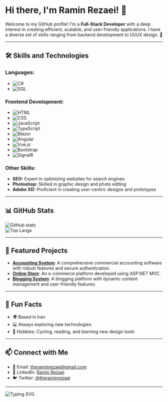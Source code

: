 # Hi there, I'm Ramin Rezaei! 👋  

Welcome to my GitHub profile! I'm a **Full-Stack Developer** with a deep interest in creating efficient, scalable, and user-friendly applications. I have a diverse set of skills ranging from backend development to UI/UX design. 🚀  

---

## 🛠 Skills and Technologies  

### **Languages:**  
- ![C#](https://img.shields.io/badge/-C%23-239120?logo=csharp&logoColor=white)  
- ![SQL](https://img.shields.io/badge/-SQL-4479A1?logo=MicrosoftSQLServer&logoColor=white)  

### **Frontend Development:**  
- ![HTML](https://img.shields.io/badge/-HTML5-E34F26?logo=html5&logoColor=white)  
- ![CSS](https://img.shields.io/badge/-CSS3-1572B6?logo=css3&logoColor=white)  
- ![JavaScript](https://img.shields.io/badge/-JavaScript-F7DF1E?logo=javascript&logoColor=black)  
- ![TypeScript](https://img.shields.io/badge/-TypeScript-007ACC?logo=typescript&logoColor=white)  
- ![Blazor](https://img.shields.io/badge/-Blazor-512BD4?logo=blazor&logoColor=white)  
- ![Angular](https://img.shields.io/badge/-Angular-DD0031?logo=angular&logoColor=white)  
- ![Vue.js](https://img.shields.io/badge/-Vue.js-4FC08D?logo=vue.js&logoColor=white)  
- ![Bootstrap](https://img.shields.io/badge/-Bootstrap-7952B3?logo=bootstrap&logoColor=white)  
- ![SignalR](https://img.shields.io/badge/-SignalR-512BD4?logo=dotnet&logoColor=white)  

### **Other Skills:**  
- **SEO:** Expert in optimizing websites for search engines  
- **Photoshop:** Skilled in graphic design and photo editing  
- **Adobe XD:** Proficient in creating user-centric designs and prototypes  

---

## 📊 GitHub Stats  

![GitHub stats](https://github-readme-stats.vercel.app/api?username=theraminrezaei&show_icons=true&theme=radical)  
![Top Langs](https://github-readme-stats.vercel.app/api/top-langs/?username=theraminrezaei&layout=compact&theme=radical)  

---

## 📂 Featured Projects  

- [**Accounting System**](https://github.com/theraminrezaei/accounting-system): A comprehensive commercial accounting software with robust features and secure authentication.  
- [**Online Store**](https://github.com/theraminrezaei/online-store): An e-commerce platform developed using ASP.NET MVC.  
- [**Blogging System**](https://github.com/theraminrezaei/blogging-system): A blogging platform with dynamic content management and user-friendly features.  

---

## 🌟 Fun Facts  

- 🌍 Based in Iran  
- 💻 Always exploring new technologies  
- 🚴 Hobbies: Cycling, reading, and learning new design tools  

---

## 📫 Connect with Me  

- 📧 Email: [theraminrezaei@gmail.com](mailto:theraminrezaei@gmail.com)  
- 💼 LinkedIn: [Ramin Rezaei](https://www.linkedin.com/in/theraminrezaei)  
- 🐦 Twitter: [@theraminrezaei](https://twitter.com/theraminrezaei)  

---

![Typing SVG](https://readme-typing-svg.herokuapp.com?color=36BCF7&lines=Full-Stack+Developer;Frontend+and+Backend+Specialist;UI%2FUX+Enthusiast;SEO+Expert)
